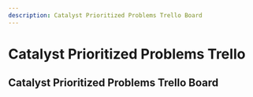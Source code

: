 ```yaml
---
description: Catalyst Prioritized Problems Trello Board
---
```


# Catalyst Prioritized Problems Trello

## Catalyst Prioritized Problems Trello Board

